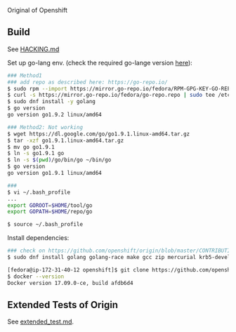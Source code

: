 Original of Openshift

## Build
See [HACKING.md](https://github.com/openshift/origin/blob/master/HACKING.md)

Set up go-lang env. (check the required go-lange version [here](https://github.com/kubernetes/community/blob/master/contributors/devel/development.md#building-kubernetes-on-a-local-osshell-environment)):
```sh
### Method1
### add repo as described here: https://go-repo.io/
$ sudo rpm --import https://mirror.go-repo.io/fedora/RPM-GPG-KEY-GO-REPO
$ curl -s https://mirror.go-repo.io/fedora/go-repo.repo | sudo tee /etc/yum.repos.d/go-repo.repo
$ sudo dnf install -y golang
$ go version
go version go1.9.2 linux/amd64

### Method2: Not working
$ wget https://dl.google.com/go/go1.9.1.linux-amd64.tar.gz
$ tar -xzf go1.9.1.linux-amd64.tar.gz 
$ mv go go1.9.1
$ ln -s go1.9.1 go
$ ln -s $(pwd)/go/bin/go ~/bin/go
$ go version
go version go1.9.1 linux/amd64

###
$ vi ~/.bash_profile
...
export GOROOT=$HOME/tool/go
export GOPATH=$HOME/repo/go

$ source ~/.bash_profile
```

Install dependencies:

```sh
### check on https://github.com/openshift/origin/blob/master/CONTRIBUTING.adoc
$ sudo dnf install golang golang-race make gcc zip mercurial krb5-devel bsdtar bc rsync bind-utils file jq tito createrepo openssl gpgme gpgme-devel libassuan libassuan-devel
```

```sh
[fedora@ip-172-31-40-12 openshift]$ git clone https://github.com/openshift/origin.git
$ docker --version 
Docker version 17.09.0-ce, build afdb6d4
```

## Extended Tests of Origin

See [extended_test.md](extended_test.md).

